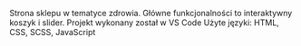 Strona sklepu w tematyce zdrowia. Główne funkcjonalności to interaktywny koszyk i slider. Projekt wykonany został w VS Code 
Użyte języki: HTML, CSS, SCSS, JavaScript
